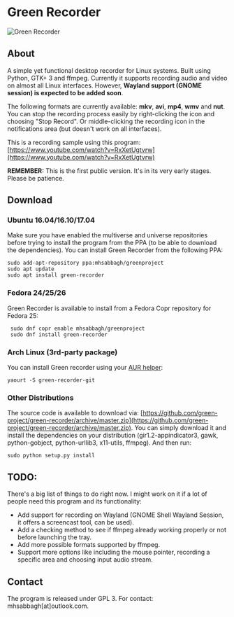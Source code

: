 # Green Recorder

![Green Recorder](http://i.imgur.com/vhJpxIl.png)

## About

A simple yet functional desktop recorder for Linux systems. Built using Python, GTK+ 3 and ffmpeg. Currently it supports recording audio and video on almost all Linux interfaces. However, **Wayland support (GNOME session) is expected to be added soon**.

The following formats are currently available: **mkv**, **avi**, **mp4**, **wmv** and **nut**. You can stop the recording process easily by right-clicking the icon and choosing "Stop Record". Or middle-clicking the recording icon in the notifications area (but doesn't work on all interfaces).

This is a recording sample using this program: [https://www.youtube.com/watch?v=RxXetUgtvrw](https://www.youtube.com/watch?v=RxXetUgtvrw)

**REMEMBER:** This is the first public version. It's in its very early stages. Please be patience.

## Download

### Ubuntu 16.04/16.10/17.04

Make sure you have enabled the multiverse and universe repositories before trying to install the program from the PPA (to be able to download the dependencies). You can install Green Recorder from the following PPA:

    sudo add-apt-repository ppa:mhsabbagh/greenproject
    sudo apt update
    sudo apt install green-recorder

### Fedora 24/25/26

Green Recorder is available to install from a Fedora Copr repository for Fedora 25:

     sudo dnf copr enable mhsabbagh/greenproject 
     sudo dnf install green-recorder

### Arch Linux (3rd-party package)

You can install Green recorder using your [AUR helper](https://wiki.archlinux.org/index.php/AUR_helpers):

```
yaourt -S green-recorder-git
```

### Other Distributions

The source code is available to download via: [https://github.com/green-project/green-recorder/archive/master.zip](https://github.com/green-project/green-recorder/archive/master.zip). You can simply download it and install the dependencies on your distribution (gir1.2-appindicator3, gawk, python-gobject, python-urllib3, x11-utils, ffmpeg). And then run: 

    sudo python setup.py install
    
## TODO:

There's a big list of things to do right now. I might work on it if a lot of people need this program and its functionality:

* Add support for recording on Wayland (GNOME Shell Wayland Session, it offers a screencast tool, can be used).
* Add a checking method to see if ffmpeg already working properly or not before launching the tray.
* Add more possible formats supported by ffmpeg.
* Support more options like including the mouse pointer, recording a specific area and choosing input audio stream.
    
## Contact

The program is released under GPL 3. For contact: mhsabbagh[at]outlook.com.
